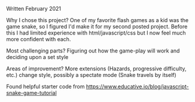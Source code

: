 Written February 2021

Why I chose this project? One of my favorite flash games as a kid was the game snake, so I figured I'd make it for my second posted project. Before this I had limited experience with html/javascript/css but I now feel much more confident with each.

Most challenging parts? Figuring out how the game-play will work and deciding upon a set style

Areas of improvement? More extensions (Hazards, progressive difficulty, etc.) change style, possibly a spectate mode (Snake travels by itself)

Found helpful starter code from
https://www.educative.io/blog/javascript-snake-game-tutorial